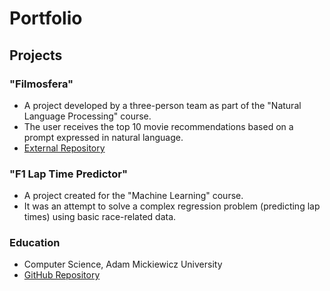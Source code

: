 # Portfolio

## Projects

### "Filmosfera"
- A project developed by a three-person team as part of the "Natural Language Processing" course.
- The user receives the top 10 movie recommendations based on a prompt expressed in natural language.
- [External Repository](https://git.wmi.amu.edu.pl/s481825/PJN-PROJEKT)

### "F1 Lap Time Predictor"
- A project created for the "Machine Learning" course.
- It was an attempt to solve a complex regression problem (predicting lap times) using basic race-related data.

### Education
- Computer Science, Adam Mickiewicz University
- [GitHub Repository]()
